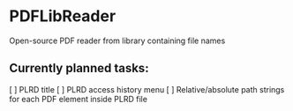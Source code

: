 # PDFLibReader
 Open-source PDF reader from library containing file names

## Currently planned tasks:
[ ] PLRD title
[ ] PLRD access history menu
[ ] Relative/absolute path strings for each PDF element inside PLRD file

